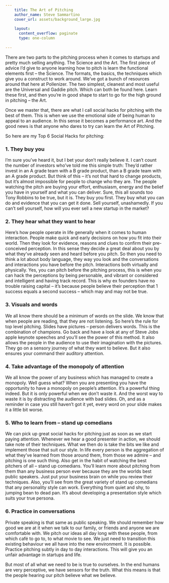 ```yaml
---
    title: The Art of Pitching
    author_name: Steve Sammartino
    cover_url: assets/background_large.jpg
    
    layout:
      content_overflow: paginate
      type: one-column
    
---
```


There are two parts to the pitching process when it comes to startups and pretty much selling anything. The Science and the Art. The first piece of advice I’d give to anyone learning how to pitch is learn the functional elements first – the Science. The formats, the basics, the techniques which give you a construct to work around. We’ve got a bunch of resources around that here at Pollenizer. The two simplest, cleanest and most useful are the Universal and Gaddie pitch. Which can both be found here. Learn these first, and then you’re in good shape to start to go for the high ground in pitching – the Art.

Once we master that, there are what I call social hacks for pitching with the best of them. This is when we use the emotional side of being human to appeal to an audience. In this sense it becomes a performance art. And the good news is that anyone who dares to try can learn the Art of Pitching.

So here are my Top 6 Social Hacks for pitching:

### 1. They buy you

I’m sure you’ve heard it, but I bet your don’t really believe it. I can’t count the number of investors who’ve told me this simple truth: They’d rather invest in an A grade team with a B grade product, than a B grade team with an A grade product. But think of this – it’s not that hard to change products, but it’s almost impossible for people to change who they are. The people watching the pitch are buying your effort, enthusiasm, energy and the belief you have in yourself and what you can deliver. Sure, this all sounds too Tony Robbins to be true, but it is. They buy you first. They buy what you can do and evidence that you can get it done. Sell yourself, unashamedly. If you can’t sell yourself, how will you ever sell a new startup in the market?

### 2. They hear what they want to hear

Here’s how people operate in life generally when it comes to human interaction. People make quick and early decisions on how you fit into their world. Then they look for evidence, reasons and clues to confirm their pre-conceived perception. In this sense they decide a great deal about you by what they’ve already seen and heard before you pitch. So then you need to think a lot about body language, they way you look and the conversations and interactions you have before the pitch. Interactions both virtually and physically. Yes, you can pitch before the pitching process, this is when you can hack the perceptions by being personable, and vibrant or considered and intelligent and having track record. This is why ex founders have no trouble raising capital – it’s because people believe their perception that 1 success equals a second success – which may and may not be true.

### 3. Visuals and words

We all know there should be a minimum of words on the slide. We know that when people are reading, that they are not listening. So here’s the rule for top level pitching. Slides have pictures – person delivers words. This is the combination of champions. Go back and have a look at any of Steve Jobs apple keynote speeches and you’ll see the power of this method. It also allows the people in the audience to use their imagination with the pictures. They go on a sensory journey of what they want to believe. But it also ensures your command their auditory attention.

### 4. Take advantage of the monopoly of attention

We all know the power of any business which has managed to create a monopoly. Well guess what? When you are presenting you have the opportunity to have a monopoly on people’s attention. It’s a powerful thing indeed. But it is only powerful when we don’t waste it. And the worst way to waste it is by distracting the audience with bad slides. Oh, and as a reminder in case you still haven’t got it yet, every word on your slide makes it a little bit worse.

### 5. Who to learn from – stand up comedians

We can pick up great social hacks for pitching just as soon as we start paying attention. Whenever we hear a good presenter in action, we should take note of their techniques. What we then do is take the bits we like and implement those that suit our style. In life every person is the aggregation of what they’ve learned from those around them, from those we admire – and pitching is one such thing. Also get in the habit of watching the best pitchers of all – stand up comedians. You’ll learn more about pitching from them than any business person ever because they are the worlds best public speakers. Just put your business brain on while you review their techniques. Also, you’ll see from the great variety of stand up comedians that any personality style can work. Everything from quiet and shy, to jumping bean to dead pan. It’s about developing a presentation style which suits your true persona.

### 6. Practice in conversations

Private speaking is that same as public speaking. We should remember how good we are at it when we talk to our family, or friends and anyone we are comfortable with. We pitch our ideas all day long with these people, from which café to go to, to what movie to see. We just need to transition this existing behaviour we all have into the new environment. It is possible. Practice pitching subtly in day to day interactions. This will give you an unfair advantage in startups and life.

But most of all what we need to be is true to ourselves. In the end humans are very perceptive, we have sensors for the truth. What this means is that the people hearing our pitch believe what we believe.